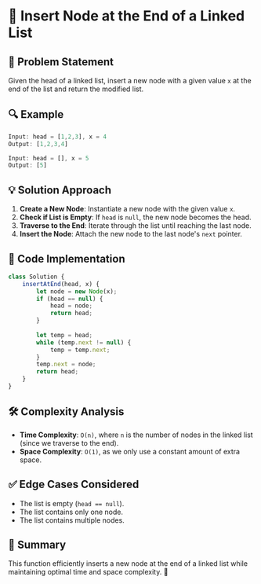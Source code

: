 # 🔄 Insert Node at the End of a Linked List

## 🚀 Problem Statement

Given the head of a linked list, insert a new node with a given value `x` at the end of the list and return the modified list.

## 🔍 Example

```javascript
Input: head = [1,2,3], x = 4
Output: [1,2,3,4]

Input: head = [], x = 5
Output: [5]
```

## 💡 Solution Approach

1. **Create a New Node**: Instantiate a new node with the given value `x`.
2. **Check if List is Empty**: If `head` is `null`, the new node becomes the head.
3. **Traverse to the End**: Iterate through the list until reaching the last node.
4. **Insert the Node**: Attach the new node to the last node's `next` pointer.

## 📝 Code Implementation

```javascript
class Solution {
    insertAtEnd(head, x) {
        let node = new Node(x);
        if (head == null) {
            head = node;
            return head;
        }
        
        let temp = head;
        while (temp.next != null) {
            temp = temp.next;
        }
        temp.next = node;
        return head;
    }
}
```

## 🛠 Complexity Analysis

- **Time Complexity**: `O(n)`, where `n` is the number of nodes in the linked list (since we traverse to the end).
- **Space Complexity**: `O(1)`, as we only use a constant amount of extra space.

## ✅ Edge Cases Considered

- The list is empty (`head == null`).
- The list contains only one node.
- The list contains multiple nodes.

## 🎯 Summary

This function efficiently inserts a new node at the end of a linked list while maintaining optimal time and space complexity. 🚀

